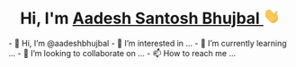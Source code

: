 <h1 align="center" >Hi, I'm <a href="https://www.linkedin.com/in/aadesh-santosh-bhujbal-aa706314a/" target="_blank"> Aadesh Santosh Bhujbal </a><img src="https://github.com/ABSphreak/ABSphreak/blob/master/gifs/Hi.gif" width="30px"></h1>
- 👋 Hi, I’m @aadeshbhujbal
- 👀 I’m interested in ...
- 🌱 I’m currently learning ...
- 💞️ I’m looking to collaborate on ...
- 📫 How to reach me ...

<!---
aadeshbhujbal/aadeshbhujbal is a ✨ special ✨ repository because its `README.md` (this file) appears on your GitHub profile.
You can click the Preview link to take a look at your changes.
--->

